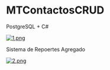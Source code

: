 # MTContactosCRUD
PostgreSQL + C#

[![1.png](https://i.postimg.cc/MTWCWMjL/1.png)](https://postimg.cc/1gjCBzB0)

Sistema de Repoertes Agregado 

[![2.png](https://i.postimg.cc/ZYsGSqYf/2.png)](https://postimg.cc/8sWKdN6W)
